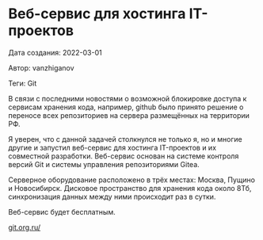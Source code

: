 # Веб-сервис для хостинга IT-проектов

Дата создания: 2022-03-01

Автор: vanzhiganov

Теги: Git

В связи с последними новостями о возможной блокировке доступа к сервисам хранения кода, например, github было принято решение о переносе всех репозиториев на сервера размещённых на территории РФ.  
  
Я уверен, что с данной задачей столкнулся не только я, но и многие другие и запустил веб-сервис для хостинга IT-проектов и их совместной разработки. Веб-сервис основан на системе контроля версий Git и системы управления репозиториями Gitea.  
  
Серверное оборудование расположено в трёх местах: Москва, Пущино и Новосибирск. Дисковое пространство для хранения кода около 8Тб, синхронизация данных между ними происходит раз в сутки.  
  
Веб-сервис будет бесплатным.  
  
[git.org.ru/](https://git.org.ru/)

